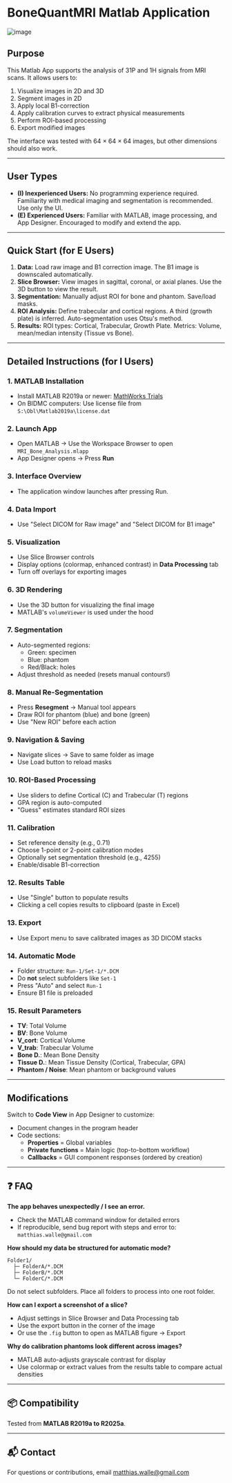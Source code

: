 # BoneQuantMRI Matlab Application

![image](https://github.com/user-attachments/assets/2522c4d7-550c-47e6-978f-a04b6f49800a)


## Purpose
This Matlab App supports the analysis of 31P and 1H signals from MRI scans. It allows users to:

1. Visualize images in 2D and 3D
2. Segment images in 2D
3. Apply local B1-correction
4. Apply calibration curves to extract physical measurements
5. Perform ROI-based processing
6. Export modified images

The interface was tested with 64 × 64 × 64 images, but other dimensions should also work.

---

## User Types
- **(I) Inexperienced Users:** No programming experience required. Familiarity with medical imaging and segmentation is recommended. Use only the UI.
- **(E) Experienced Users:** Familiar with MATLAB, image processing, and App Designer. Encouraged to modify and extend the app.

---

## Quick Start (for E Users)

1. **Data:** Load raw image and B1 correction image. The B1 image is downscaled automatically.
2. **Slice Browser:** View images in sagittal, coronal, or axial planes. Use the 3D button to view the result.
3. **Segmentation:** Manually adjust ROI for bone and phantom. Save/load masks.
4. **ROI Analysis:** Define trabecular and cortical regions. A third (growth plate) is inferred. Auto-segmentation uses Otsu's method.
5. **Results:** ROI types: Cortical, Trabecular, Growth Plate. Metrics: Volume, mean/median intensity (Tissue vs Bone).

---

## Detailed Instructions (for I Users)

### 1. MATLAB Installation
- Install MATLAB R2019a or newer: [MathWorks Trials](https://www.mathworks.com/campaigns/products/trials.html?prodcode=ML)
- On BIDMC computers: Use license file from `S:\Obl\Matlab2019a\license.dat`

### 2. Launch App
- Open MATLAB → Use the Workspace Browser to open `MRI_Bone_Analysis.mlapp`
- App Designer opens → Press **Run**

### 3. Interface Overview
- The application window launches after pressing Run.

### 4. Data Import
- Use "Select DICOM for Raw image" and "Select DICOM for B1 image"

### 5. Visualization
- Use Slice Browser controls
- Display options (colormap, enhanced contrast) in **Data Processing** tab
- Turn off overlays for exporting images

### 6. 3D Rendering
- Use the 3D button for visualizing the final image
- MATLAB's `volumeViewer` is used under the hood

### 7. Segmentation
- Auto-segmented regions:
  - Green: specimen
  - Blue: phantom
  - Red/Black: holes
- Adjust threshold as needed (resets manual contours!)

### 8. Manual Re-Segmentation
- Press **Resegment** → Manual tool appears
- Draw ROI for phantom (blue) and bone (green)
- Use "New ROI" before each action

### 9. Navigation & Saving
- Navigate slices → Save to same folder as image
- Use Load button to reload masks

### 10. ROI-Based Processing
- Use sliders to define Cortical (C) and Trabecular (T) regions
- GPA region is auto-computed
- "Guess" estimates standard ROI sizes

### 11. Calibration
- Set reference density (e.g., 0.71)
- Choose 1-point or 2-point calibration modes
- Optionally set segmentation threshold (e.g., 4255)
- Enable/disable B1-correction

### 12. Results Table
- Use "Single" button to populate results
- Clicking a cell copies results to clipboard (paste in Excel)

### 13. Export
- Use Export menu to save calibrated images as 3D DICOM stacks

### 14. Automatic Mode
- Folder structure: `Run-1/Set-1/*.DCM`
- Do **not** select subfolders like `Set-1`
- Press "Auto" and select `Run-1`
- Ensure B1 file is preloaded

### 15. Result Parameters
- **TV**: Total Volume
- **BV**: Bone Volume
- **V_cort**: Cortical Volume
- **V_trab**: Trabecular Volume
- **Bone D.**: Mean Bone Density
- **Tissue D.**: Mean Tissue Density (Cortical, Trabecular, GPA)
- **Phantom / Noise**: Mean phantom or background values

---

## Modifications

Switch to **Code View** in App Designer to customize:
- Document changes in the program header
- Code sections:
  - **Properties** = Global variables
  - **Private functions** = Main logic (top-to-bottom workflow)
  - **Callbacks** = GUI component responses (ordered by creation)

---

## ❓ FAQ

**The app behaves unexpectedly / I see an error.**
- Check the MATLAB command window for detailed errors
- If reproducible, send bug report with steps and error to: `matthias.walle@gmail.com`

**How should my data be structured for automatic mode?**
```
Folder1/
  ├─ FolderA/*.DCM
  ├─ FolderB/*.DCM
  └─ FolderC/*.DCM
```
Do not select subfolders. Place all folders to process into one root folder.

**How can I export a screenshot of a slice?**
- Adjust settings in Slice Browser and Data Processing tab
- Use the export button in the corner of the image
- Or use the `.fig` button to open as MATLAB figure → Export

**Why do calibration phantoms look different across images?**
- MATLAB auto-adjusts grayscale contrast for display
- Use colormap or extract values from the results table to compare actual densities

---

## 📦 Compatibility
Tested from **MATLAB R2019a to R2025a**.

---

## 📬 Contact
For questions or contributions, email [matthias.walle@gmail.com](mailto:matthias.walle@gmail.com)
